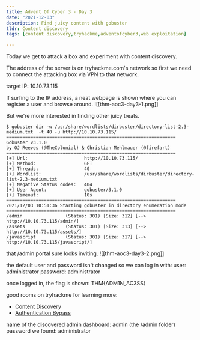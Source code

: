 ```yaml
---
title: Advent Of Cyber 3 - Day 3
date: "2021-12-03"
description: Find juicy content with gobuster
tldr: Content discovery
tags: [content discovery,tryhackme,adventofcyber3,web exploitation]

---
```



Today we get to attack a box and experiment with content discovery.

The address of the server is on tryhackme.com's network so first we need to connect the attacking box via VPN to that network. 

target IP: 10.10.73.115

If surfing to the IP address, a neat webpage is shown where you can register a user and browse around. 
![[thm-aoc3-day3-1.png]]

But we're more interested in finding other juicy treats. 
```code
$ gobuster dir -w /usr/share/wordlists/dirbuster/directory-list-2.3-medium.txt  -t 40 -u http://10.10.73.115/              
===============================================================
Gobuster v3.1.0
by OJ Reeves (@TheColonial) & Christian Mehlmauer (@firefart)
===============================================================
[+] Url:                     http://10.10.73.115/
[+] Method:                  GET
[+] Threads:                 40
[+] Wordlist:                /usr/share/wordlists/dirbuster/directory-list-2.3-medium.txt
[+] Negative Status codes:   404
[+] User Agent:              gobuster/3.1.0
[+] Timeout:                 10s
===============================================================
2021/12/03 10:51:36 Starting gobuster in directory enumeration mode
===============================================================
/admin                (Status: 301) [Size: 312] [--> http://10.10.73.115/admin/]
/assets               (Status: 301) [Size: 313] [--> http://10.10.73.115/assets/]
/javascript           (Status: 301) [Size: 317] [--> http://10.10.73.115/javascript/]
```

that /admin portal sure looks inviting. 
![[thm-aoc3-day3-2.png]]

the default user and password isn't changed so we can log in with: 
user: administrator
password: administrator 

once logged in, the flag is shown: 
THM{ADM1N_AC3SS}

good rooms on tryhackme for learning more: 
-   [Content Discovery](https://tryhackme.com/jr/contentdiscovery)
-   [Authentication Bypass](https://tryhackme.com/jr/authenticationbypass)

name of the discovered admin dashboard: admin (the /admin folder)
password we found: administrator
